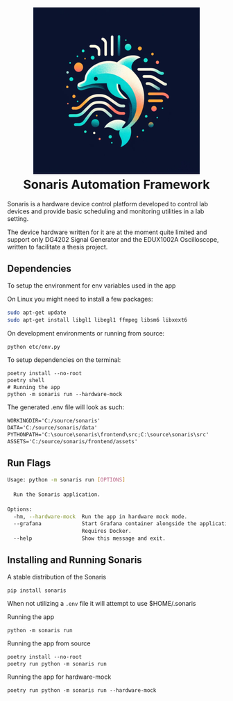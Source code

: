 <h1 align="center">
    <a href="//github.com/dennsgh/sonaris" target="_blank">
        <img alt="Sonaris" src="etc/sonaris.png" style="max-width:100%;">
    </a>
    <br>Sonaris Automation Framework
</h1>



Sonaris is a hardware device control platform developed to control lab devices and provide basic scheduling and monitoring utilities in a lab setting.

The device hardware written for it are at the moment quite limited and support only DG4202 Signal Generator and the EDUX1002A Oscilloscope, written to facilitate a thesis project.

## Dependencies

To setup the environment for env variables used in the app

On Linux you might need to install a few packages:
```bash
sudo apt-get update
sudo apt-get install libgl1 libegl1 ffmpeg libsm6 libxext6
```

On development environments or running from source:

```bash
python etc/env.py
```

To setup dependencies on the terminal:
```
poetry install --no-root
poetry shell
# Running the app
python -m sonaris run --hardware-mock
```

The generated .env file will look as such:
```
WORKINGDIR='C:/source/sonaris'
DATA='C:/source/sonaris/data'
PYTHONPATH='C:\source\sonaris\frontend\src;C:\source\sonaris\src'
ASSETS='C:/source/sonaris/frontend/assets'
```

## Run Flags

```bash
Usage: python -m sonaris run [OPTIONS]

  Run the Sonaris application.

Options:
  -hm, --hardware-mock  Run the app in hardware mock mode.
  --grafana             Start Grafana container alongside the application.
                        Requires Docker.
  --help                Show this message and exit.
```

## Installing and Running Sonaris

A stable distribution of the Sonaris
```
pip install sonaris
```

When not utilizing a ```.env``` file it will attempt to use $HOME/.sonaris

Running the app
```
python -m sonaris run
```

Running the app from source
```
poetry install --no-root
poetry run python -m sonaris run
```

Running the app for hardware-mock
```
poetry run python -m sonaris run --hardware-mock
```
